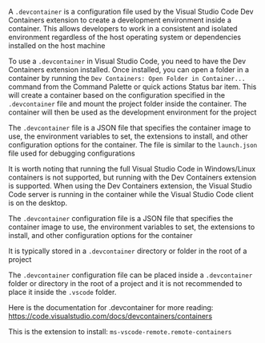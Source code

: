 
A `.devcontainer` is a configuration file used by the Visual Studio Code Dev Containers extension to create a development environment inside a container. This allows developers to work in a consistent and isolated environment regardless of the host operating system or dependencies installed on the host machine

To use a `.devcontainer` in Visual Studio Code, you need to have the Dev Containers extension installed. Once installed, you can open a folder in a container by running the `Dev Containers: Open Folder in Container...` command from the Command Palette or quick actions Status bar item. This will create a container based on the configuration specified in the `.devcontainer` file and mount the project folder inside the container. The container will then be used as the development environment for the project

The `.devcontainer` file is a JSON file that specifies the container image to use, the environment variables to set, the extensions to install, and other configuration options for the container. The file is similar to the `launch.json` file used for debugging configurations

It is worth noting that running the full Visual Studio Code in Windows/Linux containers is not supported, but running with the Dev Containers extension is supported. When using the Dev Containers extension, the Visual Studio Code server is running in the container while the Visual Studio Code client is on the desktop.

The `.devcontainer` configuration file is a JSON file that specifies the container image to use, the environment variables to set, the extensions to install, and other configuration options for the container

It is typically stored in a `.devcontainer` directory or folder in the root of a project

The `.devcontainer` configuration file can be placed inside a `.devcontainer` folder or directory in the root of a project and it is not recommended to place it inside the `.vscode` folder.

Here is the documentation for .devcontainer for more reading: 
https://code.visualstudio.com/docs/devcontainers/containers

This is the extension to install: `ms-vscode-remote.remote-containers`

